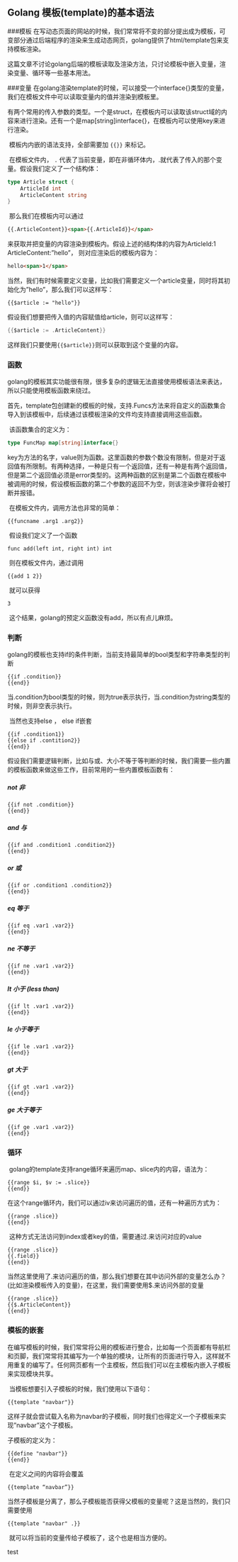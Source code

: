 ## Golang 模板(template)的基本语法

###模板
​	在写动态页面的网站的时候，我们常常将不变的部分提出成为模板，可变部分通过后端程序的渲染来生成动态网页，golang提供了html/template包来支持模板渲染。

​	这篇文章不讨论golang后端的模板读取及渲染方法，只讨论模板中嵌入变量，渲染变量、循环等一些基本用法。

###变量
​	在golang渲染template的时候，可以接受一个interface{}类型的变量，我们在模板文件中可以读取变量内的值并渲染到模板里。

​	有两个常用的传入参数的类型。一个是struct，在模板内可以读取该struct域的内容来进行渲染。还有一个是map[string]interface{}，在模板内可以使用key来进行渲染。

​	模板内内嵌的语法支持，全部需要加 `{{}}` 来标记。

​	在模板文件内， `.` 代表了当前变量，即在非循环体内，.就代表了传入的那个变量。假设我们定义了一个结构体：

```go
type Article struct {
    ArticleId int
    ArticleContent string
}
```


​	那么我们在模板内可以通过

```html
{{.ArticleContent}}<span>{{.ArticleId}}</span>
```


​	来获取并把变量的内容渲染到模板内。假设上述的结构体的内容为ArticleId:1 ArticleContent:”hello”， 则对应渲染后的模板内容为：

```html
hello<span>1</span>
```

​	当然，我们有时候需要定义变量，比如我们需要定义一个article变量，同时将其初始化为”hello”，那么我们可以这样写：

```
{{$article := "hello"}}
```

假设我们想要把传入值的内容赋值给article，则可以这样写：

```go
{{$article := .ArticleContent}}
```


​	这样我们只要使用`{{$article}}`则可以获取到这个变量的内容。

### 函数

​	golang的模板其实功能很有限，很多复杂的逻辑无法直接使用模板语法来表达，所以只能使用模板函数来绕过。

​	首先，template包创建新的模板的时候，支持.Funcs方法来将自定义的函数集合导入到该模板中，后续通过该模板渲染的文件均支持直接调用这些函数。

​	该函数集合的定义为：

```go
type FuncMap map[string]interface{}
```

​	key为方法的名字，value则为函数。这里函数的参数个数没有限制，但是对于返回值有所限制。有两种选择，一种是只有一个返回值，还有一种是有两个返回值，但是第二个返回值必须是error类型的。这两种函数的区别是第二个函数在模板中被调用的时候，假设模板函数的第二个参数的返回不为空，则该渲染步骤将会被打断并报错。

​	在模板文件内，调用方法也非常的简单：

```
{{funcname .arg1 .arg2}}
```


​	假设我们定义了一个函数

```
func add(left int, right int) int
```


​	则在模板文件内，通过调用

```
{{add 1 2}}
```

​	就可以获得

```
3
```


​	这个结果，golang的预定义函数没有add，所以有点儿麻烦。

### 判断

​	golang的模板也支持if的条件判断，当前支持最简单的bool类型和字符串类型的判断

```
{{if .condition}}
{{end}}
```


​	当.condition为bool类型的时候，则为true表示执行，当.condition为string类型的时候，则非空表示执行。

​	当然也支持else ， else if嵌套

```
{{if .condition1}}
{{else if .contition2}}
{{end}}
```


​	假设我们需要逻辑判断，比如与或、大小不等于等判断的时候，我们需要一些内置的模板函数来做这些工作，目前常用的一些内置模板函数有：

##### not 非

```
{{if not .condition}} 
{{end}}
```



##### and 与

```
{{if and .condition1 .condition2}} 
{{end}}
```



##### or 或

```
{{if or .condition1 .condition2}} 
{{end}}
```



##### eq 等于

```
{{if eq .var1 .var2}} 
{{end}}
```



##### ne 不等于

```
{{if ne .var1 .var2}} 
{{end}}
```



##### lt 小于 (less than)

```
{{if lt .var1 .var2}} 
{{end}}
```



##### le 小于等于

```
{{if le .var1 .var2}} 
{{end}}
```



##### gt 大于

```
{{if gt .var1 .var2}} 
{{end}}
```



##### ge 大于等于

```
{{if ge .var1 .var2}} 
{{end}}
```



### 循环

​	golang的template支持range循环来遍历map、slice内的内容，语法为：

```
{{range $i, $v := .slice}}
{{end}}
```


​	在这个range循环内，我们可以通过iv来访问遍历的值，还有一种遍历方式为：

```
{{range .slice}}
{{end}}
```


​	这种方式无法访问到index或者key的值，需要通过.来访问对应的value

```
{{range .slice}}
{{.field}}
{{end}}
```


​	当然这里使用了.来访问遍历的值，那么我们想要在其中访问外部的变量怎么办？(比如渲染模板传入的变量)，在这里，我们需要使用$.来访问外部的变量

```
{{range .slice}}
{{$.ArticleContent}}
{{end}}
```

### 模板的嵌套

​	在编写模板的时候，我们常常将公用的模板进行整合，比如每一个页面都有导航栏和页脚，我们常常将其编写为一个单独的模块，让所有的页面进行导入，这样就不用重复的编写了。任何网页都有一个主模板，然后我们可以在主模板内嵌入子模板来实现模块共享。

​	当模板想要引入子模板的时候，我们使用以下语句：

```
{{template "navbar"}}
```


​	这样子就会尝试载入名称为navbar的子模板，同时我们也得定义一个子模板来实现”navbar”这个子模板。

子模板的定义为：

```
{{define "navbar"}}
{{end}}
```


​	在定义之间的内容将会覆盖

```
{{template “navbar”}}
```

​	当然子模板是分离了，那么子模板能否获得父模板的变量呢？这是当然的，我们只需要使用

```
{{template "navbar" .}}
```


​	就可以将当前的变量传给子模板了，这个也是相当方便的。


test